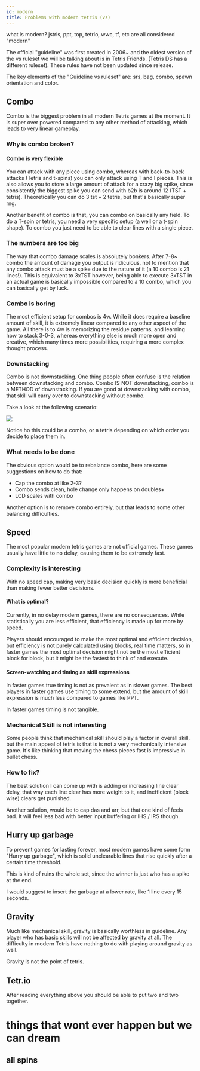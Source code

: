 ```yaml
---
id: modern
title: Problems with modern tetris (vs)
---
```


what is modern? jstris, ppt, top, tetrio, wwc, tf, etc are all considered "modern"

The official "guideline" was first created in 2006~ and the oldest version of the vs ruleset we will be talking about is in Tetris Friends. (Tetris DS has a different ruleset). These rules have not been updated since release. 

The key elements of the "Guideline vs ruleset" are: srs, bag, combo, spawn orientation and color.

## Combo

Combo is the biggest problem in all modern Tetris games at the moment.  It is super over powered compared to any other method of attacking, which leads to very linear gameplay. 

### Why is combo broken?

#### Combo is very flexible

You can attack with any piece using combo, whereas with back-to-back attacks (Tetris and t-spins) you can only attack using T and I pieces. This is also allows you to store a large amount of attack for a crazy big spike, since consistently the biggest spike you can send with b2b is around 12 (TST + tetris). Theoretically you can do 3 tst + 2 tetris, but that's basically super rng.

Another benefit of combo is that, you can combo on basically any field. To do a T-spin or tetris, you need a very specific setup (a well or a t-spin shape). To combo you just need to be able to clear lines with a single piece.

### The numbers are too big

The way that combo damage scales is absolutely bonkers. After 7-8~ combo the amount of damage you output is ridiculous, not to mention that any combo attack must be a spike due to the nature of it (a 10 combo is 21 lines!). This is equivalent to 3xTST however, being able to execute 3xTST in an actual game is basically impossible compared to a 10 combo, which you can basically get by luck.

### Combo is boring

The most efficient setup for combos is 4w. While it does require a baseline amount of skill, it is extremely linear compared to any other aspect of the game. All there is to 4w is memorizing the residue patterns, and learning how to stack 3-0-3, whereas everything else is much more open and creative, which many times more possibilities, requiring a more complex thought process. 

### Downstacking

Combo is not downstacking. One thing people often confuse is the relation between downstacking and combo. Combo IS NOT downstacking, combo is a METHOD of downstacking. If you are good at downstacking with combo, that skill will carry over to downstacking without combo. 

Take a look at the following scenario:

 ![](https://i.imgur.com/RYt3RdK.png)

Notice ho this could be a combo, or a tetris depending on which order you decide to place them in. 

### What needs to be done 

The obvious option would be to rebalance combo, here are some suggestions on how to do that:

- Cap the combo at like 2-3? 
- Combo sends clean, hole change only happens on doubles+
- LCD scales with combo

Another option is to remove combo entirely, but that leads to some other balancing difficulties.

## Speed

The most popular modern tetris games are not official games. These games usually have little to no delay, causing them to be extremely fast. 

### Complexity is interesting

With no speed cap, making very basic decision quickly is more beneficial than making fewer better decisions. 

#### What is optimal?

Currently, in no delay modern games, there are no consequences. While statistically you are less efficient, that efficiency is made up for more by speed. 

Players should encouraged to make the most optimal and efficient decision, but efficiency is not purely calculated using blocks, real time matters, so in faster games the most optimal decision might not be the most efficient block for block, but it might be the fastest to think of and execute.

#### Screen-watching and timing as skill expressions 

In faster games true timing is not as prevalent as in slower games. The best players in faster games use timing to some extend, but the amount of skill expression is much less compared to games like PPT. 

In faster games timing is not tangible. 

### Mechanical Skill is not interesting

Some people think that mechanical skill should play a factor in overall skill, but the main appeal of tetris is that is is not a very mechanically intensive game. It's like thinking that moving the chess pieces fast is impressive in bullet chess.



### How to fix? 

The best solution I can come up with is adding or increasing line clear delay, that way each line clear has more weight to it, and inefficient (block wise) clears get punished.

Another solution, would be to cap das and arr, but that one kind of feels bad. It will feel less bad with better input buffering or IHS / IRS though.

## Hurry up garbage

To prevent games for lasting forever, most modern games have some form "Hurry up garbage", which is solid unclearable lines that rise quickly after a certain time threshold.

This is kind of ruins the whole set, since the winner is just who has a spike at the end. 

I would suggest to insert the garbage at a lower rate, like 1 line every 15 seconds.

## Gravity

Much like mechanical skill, gravity is basically worthless in guideline. Any player who has basic skills will not be affected by gravity at all. The difficulty in modern Tetris have nothing to do with playing around gravity as well. 

Gravity is not the point of tetris. 

## Tetr.io 

After reading everything above you should be able to put two and two together.



# things that wont ever happen but we can dream

## all spins

